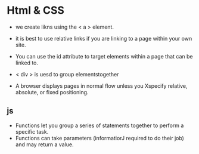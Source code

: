 # Html & CSS
- we create likns using the  < a > element.
- it is best to use relative links if you are linking to a page within your own site.
- You can use the id attribute to target elements within a page that can be linked to.

- < div > is uesd to group elementstogether

-  A browser displays pages in normal flow unless you Xspecify relative, absolute, or fixed positioning.

## js
- Functions let you group a series of statements together to perform a specific task. 
- Functions can take parameters (informatiorJ required to do their job) and may return a value. 